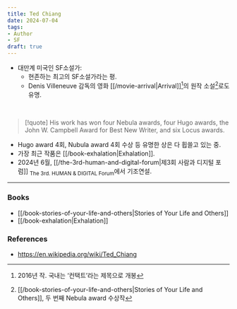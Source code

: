 ```yaml
---
title: Ted Chiang
date: 2024-07-04
tags:
- Author
- SF
draft: true
---
```



- 대만계 미국인 SF소설가:
    - 현존하는 최고의 SF소설가라는 평.
    - Denis Villeneuve 감독의 영화 [[/movie-arrival|Arrival]][^1]의 원작 소설[^2]로도 유명.
    
[^1]: 2016년 작. 국내는 ‘컨택트’라는 제목으로 개봉
[^2]: [[/book-stories-of-your-life-and-others|Stories of Your Life and Others]], 두 번째 Nebula award 수상작

<BR />

> [!quote] His work has won four Nebula awards, four Hugo awards, the John W. Campbell Award for Best New Writer, and six Locus awards.

- Hugo award 4회, Nubula award 4회 수상 등 유명한 상은 다 휩쓸고 있는 중.
- 가장 최근 작품은 [[/book-exhalation|Exhalation]].
- 2024년 6월, [[/the-3rd-human-and-digital-forum|제3회 사람과 디지털 포럼]] <sub>The 3rd. HUMAN & DIGITAL Forum</sub>에서 기조연설.


---
### Books
- [[/book-stories-of-your-life-and-others|Stories of Your Life and Others]]
- [[/book-exhalation|Exhalation]]


### References
- https://en.wikipedia.org/wiki/Ted_Chiang